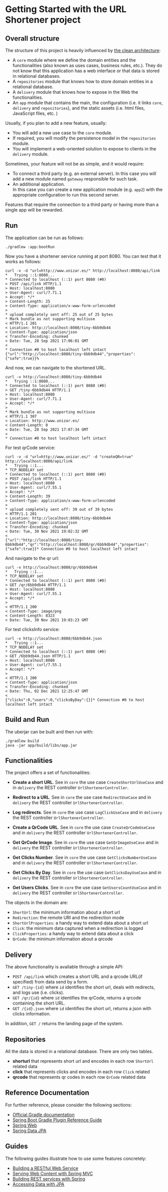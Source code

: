# Getting Started with the URL Shortener project

## Overall structure

The structure of this project is heavily influenced by
[the clean architecture](https://blog.cleancoder.com/uncle-bob/2012/08/13/the-clean-architecture.html):

* A `core` module where we define the domain entities and the functionalities
  (also known as uses cases, business rules, etc.). They do not know that this application has a web interface or that
  data is stored in relational databases.
* A `repositories` module that knows how to store domain entities in a relational database.
* A `delivery` module that knows how to expose in the Web the functionalities.
* An `app` module that contains the main, the configuration (i.e. it links `core`, `delivery` and `repositories`), and
  the static assets (i.e. html files, JavaScript files, etc. )

Usually, if you plan to add a new feature, usually:

* You will add a new use case to the `core` module.
* If required, you will modify the persistence model in the `repositories` module.
* You will implement a web-oriented solution to expose to clients in the `delivery` module.

Sometimes, your feature will not be as simple, and it would require:

* To connect a third party (e.g. an external server). In this case you will add a new module named `gateway` responsible
  for such task.
* An additional application.  
  In this case you can create a new application module (e.g. `app2`) with the appropriate configuration to run this
  second server.

Features that require the connection to a third party or having more than a single app will be rewarded.

## Run

The application can be run as follows:

```shell
./gradlew :app:bootRun
```

Now you have a shortener service running at port 8080. You can test that it works as follows:

```shell
curl -v -d "url=http://www.unizar.es/" http://localhost:8080/api/link
*   Trying ::1:8080...
* Connected to localhost (::1) port 8080 (#0)
> POST /api/link HTTP/1.1
> Host: localhost:8080
> User-Agent: curl/7.71.1
> Accept: */*
> Content-Length: 25
> Content-Type: application/x-www-form-urlencoded
> 
* upload completely sent off: 25 out of 25 bytes
* Mark bundle as not supporting multiuse
< HTTP/1.1 201 
< Location: http://localhost:8080/tiny-6bb9db44
< Content-Type: application/json
< Transfer-Encoding: chunked
< Date: Tue, 28 Sep 2021 17:06:01 GMT
< 
* Connection #0 to host localhost left intact
{"url":"http://localhost:8080/tiny-6bb9db44","properties":{"safe":true}}%   
```

And now, we can navigate to the shortened URL.

```shell
curl -v http://localhost:8080/tiny-6bb9db44
*   Trying ::1:8080...
* Connected to localhost (::1) port 8080 (#0)
> GET /tiny-6bb9db44 HTTP/1.1
> Host: localhost:8080
> User-Agent: curl/7.71.1
> Accept: */*
> 
* Mark bundle as not supporting multiuse
< HTTP/1.1 307 
< Location: http://www.unizar.es/
< Content-Length: 0
< Date: Tue, 28 Sep 2021 17:07:34 GMT
< 
* Connection #0 to host localhost left intact
```

For test qrCode service:

```shell
curl -v -d "url=http://www.unizar.es/" -d "createQR=true" http://localhost:8080/api/link
*   Trying ::1...
* TCP_NODELAY set
* Connected to localhost (::1) port 8080 (#0)
> POST /api/link HTTP/1.1
> Host: localhost:8080
> User-Agent: curl/7.55.1
> Accept: */*
> Content-Length: 39
> Content-Type: application/x-www-form-urlencoded
>
* upload completely sent off: 39 out of 39 bytes
< HTTP/1.1 201
< Location: http://localhost:8080/tiny-6bb9db44
< Content-Type: application/json
< Transfer-Encoding: chunked
< Date: Tue, 30 Nov 2021 19:02:32 GMT
<
{"url":"http://localhost:8080/tiny-6bb9db44","qr":"http://localhost:8080/qr/6bb9db44","properties":{"safe":true}}* Connection #0 to host localhost left intact
```

And navigate to the qr url:

```shell
curl -v http://localhost:8080/qr/6bb9db44
*   Trying ::1...
* TCP_NODELAY set
* Connected to localhost (::1) port 8080 (#0)
> GET /qr/6bb9db44 HTTP/1.1
> Host: localhost:8080
> User-Agent: curl/7.55.1
> Accept: */*
>
< HTTP/1.1 200
< Content-Type: image/png
< Content-Length: 8323
< Date: Tue, 30 Nov 2021 19:03:23 GMT   
```

For test clicksInfo service:

```shell
curl -v http://localhost:8080/6bb9db44.json
*   Trying ::1...
* TCP_NODELAY set
* Connected to localhost (::1) port 8080 (#0)
> GET /6bb9db44.json HTTP/1.1
> Host: localhost:8080
> User-Agent: curl/7.55.1
> Accept: */*
>
< HTTP/1.1 200
< Content-Type: application/json
< Transfer-Encoding: chunked
< Date: Thu, 02 Dec 2021 12:25:47 GMT
<
{"clicks":0,"users":0,"clicksByDay":{}}* Connection #0 to host localhost left intact
```

## Build and Run

The uberjar can be built and then run with:

```shell
./gradlew build
java -jar app/build/libs/app.jar
```

## Functionalities

The project offers a set of functionalities:

* **Create a short URL**. See in `core` the use case `CreateShortUrlUseCase` and in `delivery` the REST
  controller `UrlShortenerController`.

* **Redirect to a URL**. See in `core` the use case `RedirectUseCase` and in `delivery` the REST
  controller `UrlShortenerController`.

* **Log redirects**. See in `core` the use case `LogClickUseCase` and in `delivery` the REST
  controller `UrlShortenerController`.

* **Create a QrCode URL**. See in `core` the use case `CreateQrCodeUseCase` and in `delivery` the REST
  controller `UrlShortenerController`.

* **Get QrCode Image**. See in `core` the use case `GetQrImageUseCase` and in `delivery` the REST
  controller `UrlShortenerController`.

* **Get Clicks Number**. See in `core` the use case `GetClicksNumberUseCase` and in `delivery` the REST
  controller `UrlShortenerController`.

* **Get Clicks By Day**. See in `core` the use case `GetClicksDayUseCase` and in `delivery` the REST
  controller `UrlShortenerController`.

* **Get Users Clicks**. See in `core` the use case `GetUsersCountUseCase` and in `delivery` the REST
  controller `UrlShortenerController`.

The objects in the domain are:

* `ShortUrl`: the minimum information about a short url
* `Redirection`:  the remote URI and the redirection mode
* `ShortUrlProperties`: a handy way to extend data about a short url
* `Click`: the minimum data captured when a redirection is logged
* `ClickProperties`: a handy way to extend data about a click
* `QrCode`:  the minimum information about a qrcode

## Delivery

The above functionality is available through a simple API:

* `POST /api/link` which creates a short URL and a qrcode URL(if specified) from data send by a form.
* `GET /tiny-{id}` where `id` identifies the short url, deals with redirects, and logs use (i.e. clicks).
* `GET /qr/{id}` where `id` identifies the qrCode, returns a qrcode containing the short URL.
* `GET /{id}.json` where `id` identifies the short url, returns a json with clicks information.

In addition, `GET /` returns the landing page of the system.

## Repositories

All the data is stored in a relational database. There are only two tables.

* **shorturl** that represents short url and encodes in each row `ShortUrl` related data
* **click** that represents clicks and encodes in each row `Click` related
* **qrcode** that represents qr codes in each row `QrCode` related data

## Reference Documentation

For further reference, please consider the following sections:

* [Official Gradle documentation](https://docs.gradle.org)
* [Spring Boot Gradle Plugin Reference Guide](https://docs.spring.io/spring-boot/docs/2.5.5/gradle-plugin/reference/html/)
* [Spring Web](https://docs.spring.io/spring-boot/docs/2.5.5/reference/htmlsingle/#boot-features-developing-web-applications)
* [Spring Data JPA](https://docs.spring.io/spring-boot/docs/2.5.5/reference/htmlsingle/#boot-features-jpa-and-spring-data)

## Guides

The following guides illustrate how to use some features concretely:

* [Building a RESTful Web Service](https://spring.io/guides/gs/rest-service/)
* [Serving Web Content with Spring MVC](https://spring.io/guides/gs/serving-web-content/)
* [Building REST services with Spring](https://spring.io/guides/tutorials/bookmarks/)
* [Accessing Data with JPA](https://spring.io/guides/gs/accessing-data-jpa/)

